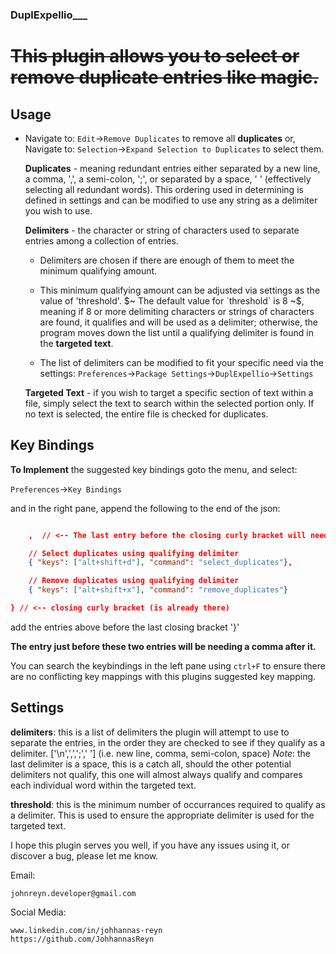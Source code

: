 
### ____________________________DuplExpellio_______________________________ ###

# ~~This plugin allows you to select or remove duplicate entries like magic.~~ #

## Usage ##

  - Navigate to: `Edit`->`Remove Duplicates` to remove all **duplicates** or, 
    Navigate to: `Selection`->`Expand Selection to Duplicates` to select them.

    **Duplicates** - meaning redundant entries either separated by a new line, a comma, ',', a semi-colon, ';', or separated by a space, ' ' (effectively selecting all redundant words). This ordering used in determining is defined
    in settings and can be modified to use any string as a delimiter you wish to use.
    
    **Delimiters** - the character or string of characters used to separate entries among
    a collection of entries.

    - Delimiters are chosen if there are enough of them to meet the minimum qualifying amount.
    
    - This minimum qualifying amount can be adjusted via settings as the value of 'threshold'.
        $~ The default value for `threshold` is 8 ~$, meaning if 8 or more delimiting characters
        or strings of characters are found, it qualifies and will be used as a delimiter; 
        otherwise, the program moves down the list until a qualifying delimiter is found in the 
        **targeted text**.

    - The list of delimiters can be modified to fit your specific need via the settings: `Preferences`->`Package Settings`->`DuplExpellio`->`Settings`

    **Targeted Text** - if you wish to target a specific section of text within a file, simply select the text to search within the selected portion only. If no text is selected, the entire file is checked for duplicates.

## Key Bindings ##

**To Implement** the suggested key bindings goto the menu, and select:

`Preferences`->`Key Bindings` 

and in the right pane, append the following to the end of the json:

```json

    ,  // <-- The last entry before the closing curly bracket will need a comma after it.

    // Select duplicates using qualifying delimiter
    { "keys": ["alt+shift+d"], "command": "select_duplicates"},

    // Remove duplicates using qualifying delimiter
    { "keys": ["alt+shift+x"], "command": "remove_duplicates"}

} // <-- closing curly bracket (is already there)
```
    
add the entries above before the last closing bracket '}'
    
**The entry just before these two entries will be needing a comma after it.**

You can search the keybindings in the left pane using `ctrl+F` to ensure there are no conflicting key mappings with this plugins suggested key mapping.

## Settings ##

**delimiters**: this is a list of delimiters the plugin will attempt to use to separate the entries, in the order they are checked to see if they qualify as a delimiter. ['\n',',',';',' '] (i.e. new line, comma, semi-colon, space)
    *Note*: the last delimiter is a space, this is a catch all, should the other potential delimiters not qualify, this one will almost always qualify and compares each individual word within the targeted text.

**threshold**: this is the minimum number of occurrances required to qualify as a delimiter. This is used to ensure the appropriate delimiter is used for the targeted text.


I hope this plugin serves you well, if you have any issues using it, or discover a bug, please let me know.

Email:

    johnreyn.developer@gmail.com

Social Media:

    www.linkedin.com/in/johhannas-reyn
    https://github.com/JohhannasReyn
